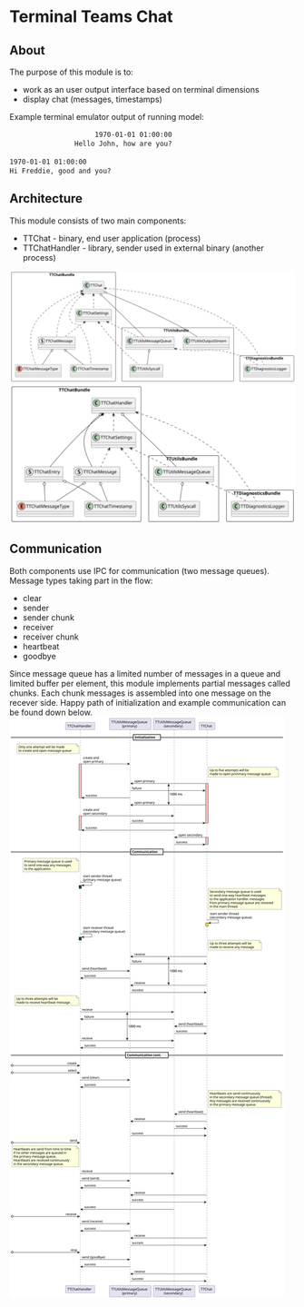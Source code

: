 # Terminal Teams Chat
## About
The purpose of this module is to:
- work as an user output interface based on terminal dimensions
- display chat (messages, timestamps)

Example terminal emulator output of running model:
```
                     1970-01-01 01:00:00
                Hello John, how are you?

1970-01-01 01:00:00
Hi Freddie, good and you?
```

## Architecture
This module consists of two main components:
- TTChat - binary, end user application (process)
- TTChatHandler - library, sender used in external binary (another process)

![TTChat](./doc/TTChat.svg)
![TTChatHandler](./doc/TTChatHandler.svg)

## Communication
Both components use IPC for communication (two message queues). Message types taking part in the flow:
- clear
- sender
- sender chunk
- receiver
- receiver chunk
- heartbeat
- goodbye

Since message queue has a limited number of messages in a queue and limited buffer per element, this module implements partial messages called chunks. Each chunk messages is assembled into one message on the recever side. Happy path of initialization and example communication can be found down below.
![TTChatCommunication](./doc/TTChatCommunication.svg)
